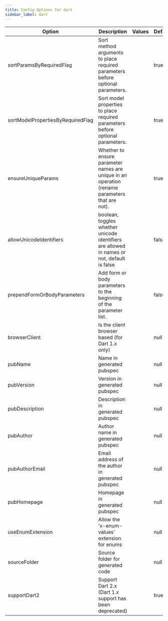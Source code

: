 ```yaml
---
title: Config Options for dart
sidebar_label: dart
---
```


| Option | Description | Values | Default |
| ------ | ----------- | ------ | ------- |
|sortParamsByRequiredFlag|Sort method arguments to place required parameters before optional parameters.| |true|
|sortModelPropertiesByRequiredFlag|Sort model properties to place required parameters before optional parameters.| |true|
|ensureUniqueParams|Whether to ensure parameter names are unique in an operation (rename parameters that are not).| |true|
|allowUnicodeIdentifiers|boolean, toggles whether unicode identifiers are allowed in names or not, default is false| |false|
|prependFormOrBodyParameters|Add form or body parameters to the beginning of the parameter list.| |false|
|browserClient|Is the client browser based (for Dart 1.x only)| |null|
|pubName|Name in generated pubspec| |null|
|pubVersion|Version in generated pubspec| |null|
|pubDescription|Description in generated pubspec| |null|
|pubAuthor|Author name in generated pubspec| |null|
|pubAuthorEmail|Email address of the author in generated pubspec| |null|
|pubHomepage|Homepage in generated pubspec| |null|
|useEnumExtension|Allow the 'x-enum-values' extension for enums| |null|
|sourceFolder|Source folder for generated code| |null|
|supportDart2|Support Dart 2.x (Dart 1.x support has been deprecated)| |true|
